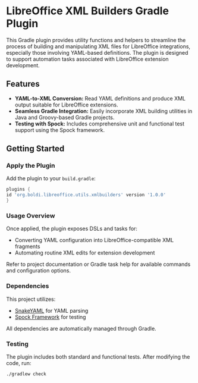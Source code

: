 # LibreOffice XML Builders Gradle Plugin

This Gradle plugin provides utility functions and helpers to streamline the process of building and manipulating XML files for LibreOffice integrations, especially those involving YAML-based definitions. The plugin is designed to support automation tasks associated with LibreOffice extension development.

## Features

- **YAML-to-XML Conversion:** Read YAML definitions and produce XML output suitable for LibreOffice extensions.
- **Seamless Gradle Integration:** Easily incorporate XML building utilities in Java and Groovy-based Gradle projects.
- **Testing with Spock:** Includes comprehensive unit and functional test support using the Spock framework.

## Getting Started

### Apply the Plugin

Add the plugin to your `build.gradle`:
```groovy
plugins {
id 'org.boldi.libreoffice.utils.xmlbuilders' version '1.0.0'
}
```

### Usage Overview

Once applied, the plugin exposes DSLs and tasks for:

- Converting YAML configuration into LibreOffice-compatible XML fragments
- Automating routine XML edits for extension development

Refer to project documentation or Gradle task help for available commands and configuration options.

### Dependencies

This project utilizes:

- [SnakeYAML](https://bitbucket.org/asomov/snakeyaml) for YAML parsing
- [Spock Framework](https://spockframework.org/) for testing

All dependencies are automatically managed through Gradle.

### Testing

The plugin includes both standard and functional tests. After modifying the code, run:
```sh
./gradlew check
```